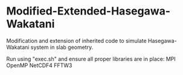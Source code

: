 # Modified-Extended-Hasegawa-Wakatani
Modification and extension of inherited code to simulate Hasegawa-Wakatani system in slab geometry.

Run using "exec.sh" and ensure all proper libraries are in place:
MPI
OpenMP
NetCDF4
FFTW3
